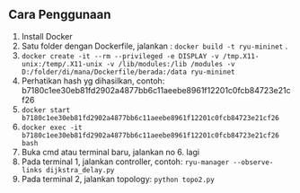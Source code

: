 ## Cara Penggunaan

1. Install Docker
2. Satu folder dengan Dockerfile, jalankan : `docker build -t ryu-mininet` .
3. `docker create -it --rm --privileged -e DISPLAY -v /tmp.X11-unix:/temp/.X11-unix -v /lib/modules:/lib
/modules -v D:/folder/di/mana/Dockerfile/berada:/data ryu-mininet`
4. Perhatikan hash yg dihasilkan, contoh: b7180c1ee30eb81fd2902a4877bb6c11aeebe8961f12201c0fcb84723e21cf26
5. `docker start b7180c1ee30eb81fd2902a4877bb6c11aeebe8961f12201c0fcb84723e21cf26`
6. `docker exec -it b7180c1ee30eb81fd2902a4877bb6c11aeebe8961f12201c0fcb84723e21cf26 bash`
7. Buka cmd atau terminal baru, jalankan no 6. lagi
8. Pada terminal 1, jalankan controller, contoh: `ryu-manager --observe-links dijkstra_delay.py`
9. Pada terminal 2, jalankan topology: `python topo2.py`
